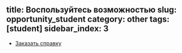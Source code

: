 title: Воспользуйтесь возможностью
slug: opportunity_student
category: other
tags: [student]
sidebar_index: 3
---

-   [Заказать справку](/fm/service)